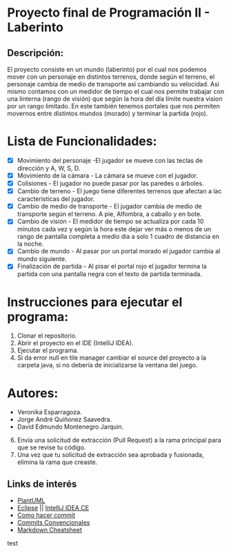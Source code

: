 # Proyecto final de Programación II - Laberinto
## Descripción:
El proyecto consiste en un mundo (laberinto) por el cual nos podemos mover con un personaje en distintos terrenos, donde según el terreno, el personaje cambia de medio de transporte asi cambiando su velocidad. Asi mismo contamos con un medidor de tiempo el cual nos permite trabajar con una linterna (rango de visión) que según la hora del día límite nuestra vision por un rango limitado. En este también tenemos portales que nos permiten movernos entre distintos mundos (morado) y terminar la partida (rojo).

# Lista de Funcionalidades:
- [x] Movimiento del personaje -El jugador se mueve con las teclas de dirección y A, W, S, D.
- [x] Movimiento de la cámara - La cámara se mueve con el jugador.
- [x] Colisiones - El jugador no puede pasar por las paredes o árboles.
- [x] Cambio de terreno - El juego tiene diferentes terrenos que afectan a lac caracteristicas del jugador.
- [x] Cambio de medio de transporte - El jugador cambia de medio de transporte según el terreno. A pie, Alfombra, a caballo y en bote.
- [x] Cambio de visión - El medidor de tiempo se actualiza por cada 10 minutos cada vez y según la hora este dejar ver más o menos de un rango de pantalla completa a medio dia a solo 1 cuadro de distancia en la noche.
- [x] Cambio de mundo - Al pasar por un portal morado el jugador cambia al mundo siguiente.
- [x] Finalización de partida - Al pisar el portal rojo el jugador termina la partida con una pantalla negra con el texto de partida terminada.
# Instrucciones para ejecutar el programa:
1. Clonar el repositorio.
2. Abrir el proyecto en el IDE (IntelliJ IDEA).
3. Ejecutar el programa.
4. Si da error null en tile manager cambiar el source del proyecto a la carpeta java, si no debería de inicializarse la ventana del juego.
# Autores:
- Veronika Esparragoza.
- Jorge André Quiñonez Saavedra.
- David Edmundo Montenegro Jarquin.


6. Envía una solicitud de extracción (Pull Request) a la rama principal para que se revise tu código.
7. Una vez que tu solicitud de extracción sea aprobada y fusionada, elimina la rama que creaste.

## Links de interés

- [PlantUML](https://plantuml.ctdesarrollo-sdr.org)
- [Eclipse](https://www.eclipse.org/downloads/) || [IntelliJ IDEA CE](https://www.jetbrains.com/es-es/idea/)
- [Como hacer commit](https://github.com/eabol/progra2-22-23/blob/main/docs/commits.md)
- [Commits Convencionales](https://www.conventionalcommits.org/en/v1.0.0/)
- [Markdown Cheatsheet](https://github.com/adam-p/markdown-here/wiki/Markdown-Cheatsheet)

test
